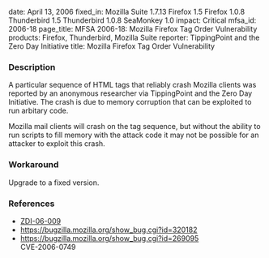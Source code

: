 date: April 13, 2006
fixed_in: Mozilla Suite 1.7.13
          Firefox 1.5
          Firefox 1.0.8
          Thunderbird 1.5
          Thunderbird 1.0.8
          SeaMonkey 1.0
impact: Critical
mfsa_id: 2006-18
page_title: MFSA 2006-18: Mozilla Firefox Tag Order Vulnerability
products: Firefox, Thunderbird, Mozilla Suite
reporter: TippingPoint and the Zero Day Initiative
title: Mozilla Firefox Tag Order Vulnerability

<h3>Description</h3>

<p>A particular sequence of HTML tags that reliably crash
Mozilla clients was reported by an anonymous researcher via
TippingPoint and the Zero Day Initiative. The crash is due to memory corruption
that can be exploited to run arbitary code.</p>

<p>Mozilla mail clients will crash on the tag sequence, but
without the ability to run scripts to fill memory with the attack
code it may not be possible for an attacker to exploit this crash.</p>

<h3>Workaround</h3>

<p>Upgrade to a fixed version.</p>

<h3>References</h3>

<ul>
<li><a class="ex-ref" href="http://www.zerodayinitiative.com/advisories/ZDI-06-009.html"> ZDI-06-009</a></li>
<li><a href="https://bugzilla.mozilla.org/show_bug.cgi?id=320182">
https://bugzilla.mozilla.org/show_bug.cgi?id=320182</a></li>
<li><a href="https://bugzilla.mozilla.org/show_bug.cgi?id=269095">
https://bugzilla.mozilla.org/show_bug.cgi?id=269095</a><br/>
CVE-2006-0749</li>
</ul>



